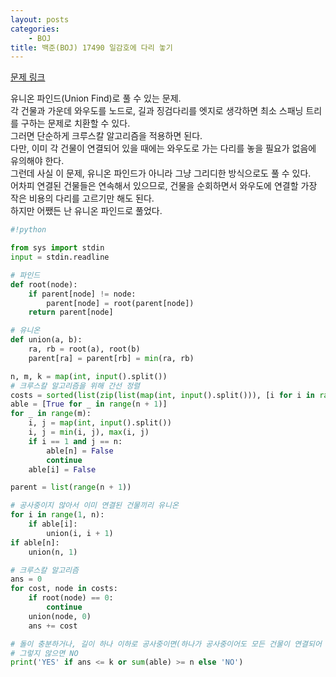 ```yaml
---
layout: posts
categories:
    - BOJ
title: 백준(BOJ) 17490 일감호에 다리 놓기
---
```


[문제 링크](https://www.acmicpc.net/problem/17490)

유니온 파인드(Union Find)로 풀 수 있는 문제.  
각 건물과 가운데 와우도를 노드로, 길과 징검다리를 엣지로 생각하면 최소 스패닝 트리를 구하는 문제로 치환할 수 있다.  
그러면 단순하게 크루스칼 알고리즘을 적용하면 된다.  
다만, 이미 각 건물이 연결되어 있을 때에는 와우도로 가는 다리를 놓을 필요가 없음에 유의해야 한다.  
그런데 사실 이 문제, 유니온 파인드가 아니라 그냥 그리디한 방식으로도 풀 수 있다.  
어차피 연결된 건물들은 연속해서 있으므로, 건물을 순회하면서 와우도에 연결할 가장 작은 비용의 다리를 고르기만 해도 된다.  
하지만 어쨌든 난 유니온 파인드로 풀었다.

```python
#!python

from sys import stdin
input = stdin.readline

# 파인드
def root(node):
    if parent[node] != node:
        parent[node] = root(parent[node])
    return parent[node]

# 유니온
def union(a, b):
    ra, rb = root(a), root(b)
    parent[ra] = parent[rb] = min(ra, rb)

n, m, k = map(int, input().split())
# 크루스칼 알고리즘을 위해 간선 정렬
costs = sorted(list(zip(list(map(int, input().split())), [i for i in range(1, n + 1)])))
able = [True for _ in range(n + 1)]
for _ in range(m):
    i, j = map(int, input().split())
    i, j = min(i, j), max(i, j)
    if i == 1 and j == n:
        able[n] = False
        continue
    able[i] = False

parent = list(range(n + 1))

# 공사중이지 않아서 이미 연결된 건물끼리 유니온
for i in range(1, n):
    if able[i]:
        union(i, i + 1)
if able[n]:
    union(n, 1)

# 크루스칼 알고리즘
ans = 0
for cost, node in costs:
    if root(node) == 0:
        continue
    union(node, 0)
    ans += cost

# 돌이 충분하거나, 길이 하나 이하로 공사중이면(하나가 공사중이어도 모든 건물이 연결되어 있으므로) YES
# 그렇지 않으면 NO
print('YES' if ans <= k or sum(able) >= n else 'NO')
```
